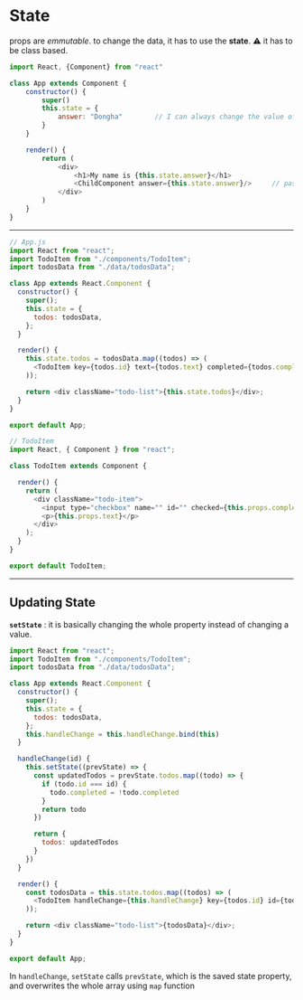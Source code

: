 # State

props are *emmutable*.
to change the data, it has to use the **state**.
:warning: it has to be class based.

```javascript
import React, {Component} from "react" 

class App extends Component {
    constructor() {
        super()
        this.state = {
            answer: "Dongha"        // I can always change the value of the state.
        }
    }

    render() {
        return (
            <div> 
                <h1>My name is {this.state.answer}</h1>
                <ChildComponent answer={this.state.answer}/>     // pass the data as props
            </div>
        )
    }
}
```


---

```javascript
// App.js
import React from "react";
import TodoItem from "./components/TodoItem";
import todosData from "./data/todosData";

class App extends React.Component {
  constructor() {
    super();
    this.state = {
      todos: todosData,
    };
  }

  render() {
    this.state.todos = todosData.map((todos) => (
      <TodoItem key={todos.id} text={todos.text} completed={todos.completed} />
    ));

    return <div className="todo-list">{this.state.todos}</div>;
  }
}

export default App;
```

```javascript
// TodoItem
import React, { Component } from "react";

class TodoItem extends Component {

  render() {
    return (
      <div className="todo-item">
        <input type="checkbox" name="" id="" checked={this.props.completed} />
        <p>{this.props.text}</p>
      </div>
    );
  }
}

export default TodoItem;
```

---

## Updating State

**```setState```** : it is basically changing the whole property instead of changing a value.

```javascript
import React from "react";
import TodoItem from "./components/TodoItem";
import todosData from "./data/todosData";

class App extends React.Component {
  constructor() {
    super();
    this.state = {
      todos: todosData,
    };
    this.handleChange = this.handleChange.bind(this)
  }

  handleChange(id) {
    this.setState((prevState) => {
      const updatedTodos = prevState.todos.map((todo) => {
        if (todo.id === id) {
          todo.completed = !todo.completed
        }
        return todo
      })

      return {
        todos: updatedTodos
      }
    })
  }

  render() {
    const todosData = this.state.todos.map((todos) => (
      <TodoItem handleChange={this.handleChange} key={todos.id} id={todos.id} text={todos.text} completed={todos.completed} />
    ));

    return <div className="todo-list">{todosData}</div>;
  }
}

export default App;

```
In ```handleChange```, ```setState``` calls ```prevState```, which is the saved state property, and overwrites the whole array using ```map``` function